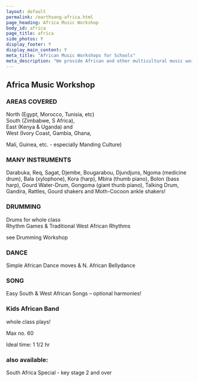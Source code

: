 ```yaml
---
layout: default
permalink: /earthsong-africa.html
page_heading: Africa Music Workshop
body_id: africa
page_title: africa
side_photos: Y
display_footer: Y 
display_main_content: Y
meta_title: "African Music Workshops for Schools"
meta_description: "We provide African and other multicultural music workshops for schools."
---
```

<h2>Africa Music Workshop</h2>     

<div class="text_box" id="areas_covered">
    <h3>AREAS COVERED</h3>
    <p>North  (Egypt, Morocco, Tunisia, etc)<br />
    South (Zimbabwe, S Africa),<br />
    East  (Kenya & Uganda) and <br />
    West  (Ivory Coast, Gambia, Ghana,<br />
    <p>Mali, Guinea, etc. - especially Manding Culture)</p>
</div>

<div class="text_box" id="many_instruments">
    <h3>MANY INSTRUMENTS</h3>
    <p>Darabuka, Req, Sagat, Djembe, Bougarabou, Djundjuns,
     Ngoma (medicine  drum), Bala (xylophone), Kora (harp),
    Mbira (thumb piano), Bolon (bass harp),  Gourd Water-Drum,
    Gongoma (giant thunb piano), Talking Drum, Gandira, Rattles, 
    Gourd shakers and Moth-Cocoon ankle  shakers!</p>
</div>                                            

<div class="text_box" id="drumming">
    <h3>DRUMMING</h3>
    <p>Drums for whole class<br />
    Rhythm Games & Traditional West African Rhythms</p>
    <p>see Drumming Workshop</p>
</div>

<div class="text_box" id="dance">
<h3>DANCE</h3>
<p>Simple African Dance moves & N. African Bellydance</p>
</div>

<h3>SONG</h3>
<p>Easy South & West African Songs – optional harmonies!</p>

<h3>Kids African Band</h3>
<p>whole class plays!</p>

<p>Max  no. 60</p>
<p>Ideal  time:  1 1/2 hr</p>

<div class="text_box" id="footer_pic">
    <h3>also available:</h3>
    <p>South Africa Special - key stage 2 and over</p>
</div>

